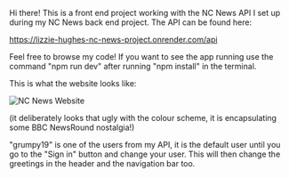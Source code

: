 Hi there! This is a front end project working with the NC News API I set up during my NC News back end project. The API can be found here:

https://lizzie-hughes-nc-news-project.onrender.com/api

Feel free to browse my code! If you want to see the app running use the command "npm run dev" after running "npm install" in the terminal.

This is what the website looks like:

![NC News Website](image.png)

(it deliberately looks that ugly with the colour scheme, it is encapsulating some BBC NewsRound nostalgia!)

"grumpy19" is one of the users from my API, it is the default user until you go to the "Sign in" button and change your user. This will then change the greetings in the header and the navigation bar too.

